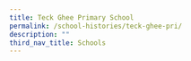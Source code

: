 ```yaml
---
title: Teck Ghee Primary School
permalink: /school-histories/teck-ghee-pri/
description: ""
third_nav_title: Schools
---
```



